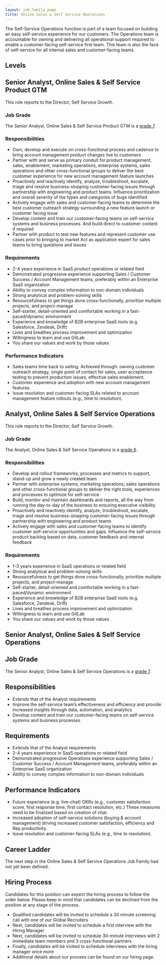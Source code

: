 ```yaml
---
layout: job_family_page
title: Online Sales & Self Service Operations
---
```


The Self-Service Operations function is part of a team focused on building an easy self-service experience for our customers. The Operations team is accountable for owning and delivering all operational support required to enable a customer-facing self-service first team. This team is also the face of self-service for all internal sales and customer-facing teams.

## Levels

## Senior Analyst, Online Sales & Self Service Product GTM

This role reports to the Director, Self Service Growth.

### Job Grade

The Senior Analyst, Online Sales & Self Service Product GTM is a [grade 7](/handbook/total-rewards/compensation/compensation-calculator/#gitlab-job-grades).

### Responsibilities
- Own, develop and execute on cross-functional process and cadence to bring account management product changes live to customers
- Partner with and serve as primary conduit for product management, sales, enablement, marketing operations, enterprise systems, sales operations and other cross-functional groups to deliver the best customer experience for new account management feature launches
- Proactively and reactively identify, analyze, troubleshoot, escalate, triage and resolve business-stopping customer-facing issues through partnership with engineering and product teams. Influence prioritization and overall severity of the types and categories of bugs identified
- Actively engage with sales and customer-facing teams to determine the best customer outreach strategy surrounding a new feature launch or customer facing issue
- Develop content and train our customer-facing teams on self-service systems and business processes. And build direct to customer content if required
- Partner with product to test new features and represent customer use cases prior to bringing to market
Act as application expert for sales teams to bring questions and issues

### Requirements
- 2-4 years experience in SaaS product operations or related field
- Demonstrated progressive experience supporting Sales / Customer Success / Account Management teams, preferably within an Enterprise SaaS organization
- Ability to convey complex information to non-domain individuals
- Strong analytical and problem-solving skills
- Resourcefulness to get things done cross-functionally, prioritize multiple projects, and project-manage
- Self-starter, detail-oriented and comfortable working in a fast-paced/dynamic environment
- Experience and knowledge of B2B enterprise SaaS tools (e.g. Salesforce, Zendesk, Drift)
- Lives and breathes process improvement and optimization
- Willingness to learn and use GitLab
- You share our values and work by those values

### Performance Indicators
- Sales teams time back to selling.  Achieved through: owning customer outreach strategy, single point of contact for sales, user acceptance testing to prevent production issues, effective sales enablement.
- Customer experience and adoption with new account management features.
- Issue resolution and customer-facing SLAs related to account management feature rollouts (e.g., time to resolution).

## Analyst, Online Sales & Self Service Operations

This role reports to the Director, Self Service Growth.

### Job Grade

The Analyst, Online Sales & Self Service Operations is a [grade 6](/handbook/total-rewards/compensation/compensation-calculator/#gitlab-job-grades).

### Responsibilities

- Develop and rollout frameworks, processes and metrics to support, stand-up and grow a newly created team
- Partner with enterprise systems, marketing operations, sales operations and other cross-functional groups to deliver the right tools, experiences and processes to optimize for self-service
- Build, monitor and maintain dashboards and reports, all the way from running the day-to-day of the business to ensuring executive visibility
- Proactively and reactively identify, analyze, troubleshoot, escalate, triage and resolve business-stopping customer-facing issues through partnership with engineering and product teams
- Actively engage with sales and customer-facing teams to identify customer self-service opportunities and gaps. Influence the self-service product backlog based on data, customer feedback and internal feedback

### Requirements

- 1-3 years experience in SaaS operations or related field
- Strong analytical and problem-solving skills
- Resourcefulness to get things done cross-functionally, prioritize multiple projects, and project-manage
- Self-starter, detail-oriented and comfortable working in a fast-paced/dynamic environment
- Experience and knowledge of B2B enterprise SaaS tools (e.g. Salesforce, Zendesk, Drift)
- Lives and breathes process improvement and optimization
- Willingness to learn and use GitLab
- You share our values and work by those values


## Senior Analyst, Online Sales & Self Service Operations

## Job Grade

The Senior Analyst, Online Sales & Self Service Operations is a [grade 7](/handbook/total-rewards/compensation/compensation-calculator/#gitlab-job-grades).

## Responsibilities
- Extends that of the Analyst requirements
- Improve the self-service team’s effectiveness and efficiency and provide increased insights through data, automation, and analytics
- Develop content and train our customer-facing teams on self-service systems and business processes

## Requirements
- Extends that of the Analyst requirements
- 2-4 years experience in SaaS operations or related field
- Demonstrated progressive Operations experience supporting Sales / Customer Success / Account Management teams, preferably within an Enterprise SaaS organization
- Ability to convey complex information to non-domain individuals

## Performance Indicators
- Future experience (e.g. live-chat) OKRs (e.g., customer satisfaction score, first response time, first contact resolution, etc.) These measures need to be finalized based on creation of chat.
- Increased adoption of self-service solutions (buying & account management) driving increased customer satisfaction, efficiency and Rep productivity.
- Issue resolution and customer-facing SLAs (e.g., time to resolution).

## Career Ladder

The next step in the Online Sales & Self Service Operations Job Family had not yet been defined.

## Hiring Process

Candidates for this position can expect the hiring process to follow the order below. Please keep in mind that candidates can be declined from the position at any stage of the process.
- Qualified candidates will be invited to schedule a 30 minute screening call with one of our Global Recruiters
- Next, candidates will be invited to schedule a first interview with the Hiring Manager
- Next, candidates will be invited to schedule 30-minute interviews with 2 immediate team members and 3 cross-functional partners
- Finally, candidates will be invited to schedule interviews with the hiring manager once more
- Additional details about our process can be found on our hiring page.
